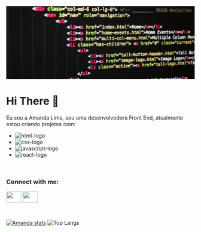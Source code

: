 <img src="https://github.com/AmandaLima-a/AmandaLima-a/blob/main/banner.png?raw=true" alt="banner"/>

<h1> Hi There 👋 </h1>

Eu sou a Amanda Lima, sou uma desenvolvedora Front End, atualmente estou criando projetos com:
  - <img src="https://img.shields.io/badge/HTML5-E34F26?style=for-the-badge&logo=html5&logoColor=white" alt="html-logo"/>
  - <img src="https://img.shields.io/badge/CSS3-1572B6?style=for-the-badge&logo=css3&logoColor=white" alt="css-logo"/>
  - <img src="https://img.shields.io/badge/JavaScript-323330?style=for-the-badge&logo=javascript&logoColor=F7DF1E" alt="javascript-logo"/>
  - <img src="https://img.shields.io/badge/React-20232A?style=for-the-badge&logo=react&logoColor=61DAFB" alt="react-logo"/>
<br>

<!--
### Conecte-se comigo

<p>
Clique para ir direto para a minha página do: <br>
  <br>
    <a href="linkedin.com/in/amanda-suelen-de-jesus-lima-2b0aa1233"><img src="https://img.shields.io/badge/LinkedIn-0077B5?style=for-the-badge&logo=linkedin&logoColor=white" alt="logo-linkedin"/></a>
</p>
-->

<h3 align="left">Connect with me:</h3>
<p align="left">
<!--<a href="your link" target="blank"><img align="center" src="https://cdn.jsdelivr.net/npm/simple-icons@3.0.1/icons/twitter.svg" alt="" height="30" width="40" /></a>-->
<a href="linkedin.com/in/amanda-suelen-de-jesus-lima-2b0aa1233" target="blank"><img align="center" src="https://cdn.jsdelivr.net/npm/simple-icons@3.0.1/icons/linkedin.svg" alt="" height="30" width="40" /></a>
<a href="your link" target="blank"><img align="center" src="https://cdn.jsdelivr.net/npm/simple-icons@3.0.1/icons/instagram.svg" alt="" height="30" width="40" /></a>
</p>

<br>

[![Amanda stats](https://github-readme-stats.vercel.app/api?username=AmandaLima-a&show_icons=true&theme=tokyonight)](https://github.com/anuraghazra/github-readme-stats)
![Top Langs](https://github-readme-stats.vercel.app/api/top-langs/?username=AmandaLima-a&layout=normal&hide=php&langs_count=3&theme=merko)


